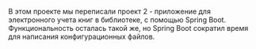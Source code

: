 В этом проекте мы переписали проект 2 - приложение для электронного учета книг в библиотеке, с помощью Spring Boot. Функциональность осталась такой же, но Spring Boot сократил время для написания конфигурационных файлов.
